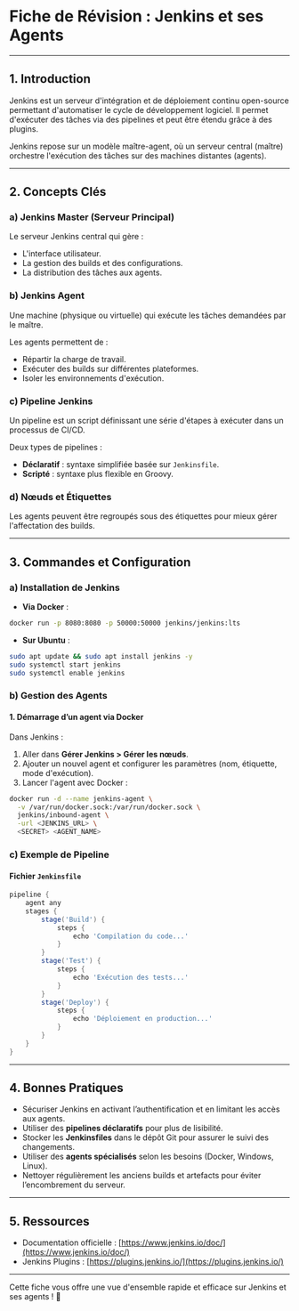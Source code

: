 # Fiche de Révision : Jenkins et ses Agents

---

## 1. Introduction
Jenkins est un serveur d'intégration et de déploiement continu open-source permettant d'automatiser le cycle de développement logiciel. Il permet d'exécuter des tâches via des pipelines et peut être étendu grâce à des plugins.

Jenkins repose sur un modèle maître-agent, où un serveur central (maître) orchestre l'exécution des tâches sur des machines distantes (agents).

---

## 2. Concepts Clés

### a) Jenkins Master (Serveur Principal)
Le serveur Jenkins central qui gère :
- L'interface utilisateur.
- La gestion des builds et des configurations.
- La distribution des tâches aux agents.

### b) Jenkins Agent
Une machine (physique ou virtuelle) qui exécute les tâches demandées par le maître. 

Les agents permettent de :
- Répartir la charge de travail.
- Exécuter des builds sur différentes plateformes.
- Isoler les environnements d'exécution.

### c) Pipeline Jenkins
Un pipeline est un script définissant une série d'étapes à exécuter dans un processus de CI/CD.

Deux types de pipelines :
- **Déclaratif** : syntaxe simplifiée basée sur `Jenkinsfile`.
- **Scripté** : syntaxe plus flexible en Groovy.

### d) Nœuds et Étiquettes
Les agents peuvent être regroupés sous des étiquettes pour mieux gérer l'affectation des builds.

---

## 3. Commandes et Configuration

### a) Installation de Jenkins
- **Via Docker** :
```sh
docker run -p 8080:8080 -p 50000:50000 jenkins/jenkins:lts
```
- **Sur Ubuntu** :
```sh
sudo apt update && sudo apt install jenkins -y
sudo systemctl start jenkins
sudo systemctl enable jenkins
```

### b) Gestion des Agents

#### 1. Démarrage d’un agent via Docker
Dans Jenkins :
1. Aller dans **Gérer Jenkins > Gérer les nœuds**.
2. Ajouter un nouvel agent et configurer les paramètres (nom, étiquette, mode d'exécution).
3. Lancer l'agent avec Docker :
```sh
docker run -d --name jenkins-agent \
  -v /var/run/docker.sock:/var/run/docker.sock \
  jenkins/inbound-agent \
  -url <JENKINS_URL> \
  <SECRET> <AGENT_NAME>
```

### c) Exemple de Pipeline

#### Fichier `Jenkinsfile`
```groovy
pipeline {
    agent any
    stages {
        stage('Build') {
            steps {
                echo 'Compilation du code...'
            }
        }
        stage('Test') {
            steps {
                echo 'Exécution des tests...'
            }
        }
        stage('Deploy') {
            steps {
                echo 'Déploiement en production...'
            }
        }
    }
}
```

---

## 4. Bonnes Pratiques
- Sécuriser Jenkins en activant l’authentification et en limitant les accès aux agents.
- Utiliser des **pipelines déclaratifs** pour plus de lisibilité.
- Stocker les **Jenkinsfiles** dans le dépôt Git pour assurer le suivi des changements.
- Utiliser des **agents spécialisés** selon les besoins (Docker, Windows, Linux).
- Nettoyer régulièrement les anciens builds et artefacts pour éviter l’encombrement du serveur.

---

## 5. Ressources
- Documentation officielle : [https://www.jenkins.io/doc/](https://www.jenkins.io/doc/)
- Jenkins Plugins : [https://plugins.jenkins.io/](https://plugins.jenkins.io/)

---

Cette fiche vous offre une vue d'ensemble rapide et efficace sur Jenkins et ses agents ! 🚀

